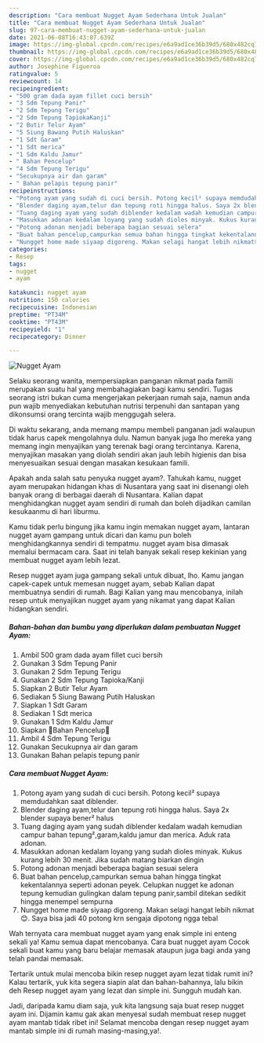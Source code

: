 ```yaml
---
description: "Cara membuat Nugget Ayam Sederhana Untuk Jualan"
title: "Cara membuat Nugget Ayam Sederhana Untuk Jualan"
slug: 97-cara-membuat-nugget-ayam-sederhana-untuk-jualan
date: 2021-06-08T16:43:07.639Z
image: https://img-global.cpcdn.com/recipes/e6a9ad1ce36b39d5/680x482cq70/nugget-ayam-foto-resep-utama.jpg
thumbnail: https://img-global.cpcdn.com/recipes/e6a9ad1ce36b39d5/680x482cq70/nugget-ayam-foto-resep-utama.jpg
cover: https://img-global.cpcdn.com/recipes/e6a9ad1ce36b39d5/680x482cq70/nugget-ayam-foto-resep-utama.jpg
author: Josephine Figueroa
ratingvalue: 5
reviewcount: 14
recipeingredient:
- "500 gram dada ayam fillet cuci bersih"
- "3 Sdm Tepung Panir"
- "2 Sdm Tepung Terigu"
- "2 Sdm Tepung TapiokaKanji"
- "2 Butir Telur Ayam"
- "5 Siung Bawang Putih Haluskan"
- "1 Sdt Garam"
- "1 Sdt merica"
- "1 Sdm Kaldu Jamur"
- " Bahan Pencelup"
- "4 Sdm Tepung Terigu"
- "Secukupnya air dan garam"
- " Bahan pelapis tepung panir"
recipeinstructions:
- "Potong ayam yang sudah di cuci bersih. Potong kecil² supaya memdudahkan saat diblender."
- "Blender daging ayam,telur dan tepung roti hingga halus. Saya 2x blender supaya bener² halus"
- "Tuang daging ayam yang sudah diblender kedalam wadah kemudian campur bahan tepung²,garam,kaldu jamur dan merica. Aduk rata adonan."
- "Masukkan adonan kedalam loyang yang sudah dioles minyak. Kukus kurang lebih 30 menit. Jika sudah matang biarkan dingin"
- "Potong adonan menjadi beberapa bagian sesuai selera"
- "Buat bahan pencelup,campurkan semua bahan hingga tingkat kekentalannya seperti adonan peyek. Celupkan nugget ke adonan tepung kemudian gulingkan dalam tepung panir,sambil ditekan sedikit hingga menempel sempurna"
- "Nungget home made siyaap digoreng. Makan selagi hangat lebih nikmat😊. Saya bisa jadi 40 potong krn sengaja dipotong ngga tebal"
categories:
- Resep
tags:
- nugget
- ayam

katakunci: nugget ayam 
nutrition: 150 calories
recipecuisine: Indonesian
preptime: "PT34M"
cooktime: "PT43M"
recipeyield: "1"
recipecategory: Dinner

---
```



![Nugget Ayam](https://img-global.cpcdn.com/recipes/e6a9ad1ce36b39d5/680x482cq70/nugget-ayam-foto-resep-utama.jpg)

Selaku seorang wanita, mempersiapkan panganan nikmat pada famili merupakan suatu hal yang membahagiakan bagi kamu sendiri. Tugas seorang istri bukan cuma mengerjakan pekerjaan rumah saja, namun anda pun wajib menyediakan kebutuhan nutrisi terpenuhi dan santapan yang dikonsumsi orang tercinta wajib menggugah selera.

Di waktu  sekarang, anda memang mampu membeli panganan jadi walaupun tidak harus capek mengolahnya dulu. Namun banyak juga lho mereka yang memang ingin menyajikan yang terenak bagi orang tercintanya. Karena, menyajikan masakan yang diolah sendiri akan jauh lebih higienis dan bisa menyesuaikan sesuai dengan masakan kesukaan famili. 



Apakah anda salah satu penyuka nugget ayam?. Tahukah kamu, nugget ayam merupakan hidangan khas di Nusantara yang saat ini disenangi oleh banyak orang di berbagai daerah di Nusantara. Kalian dapat menghidangkan nugget ayam sendiri di rumah dan boleh dijadikan camilan kesukaanmu di hari liburmu.

Kamu tidak perlu bingung jika kamu ingin memakan nugget ayam, lantaran nugget ayam gampang untuk dicari dan kamu pun boleh menghidangkannya sendiri di tempatmu. nugget ayam bisa dimasak memalui bermacam cara. Saat ini telah banyak sekali resep kekinian yang membuat nugget ayam lebih lezat.

Resep nugget ayam juga gampang sekali untuk dibuat, lho. Kamu jangan capek-capek untuk memesan nugget ayam, sebab Kalian dapat membuatnya sendiri di rumah. Bagi Kalian yang mau mencobanya, inilah resep untuk menyajikan nugget ayam yang nikamat yang dapat Kalian hidangkan sendiri.

<!--inarticleads1-->

##### Bahan-bahan dan bumbu yang diperlukan dalam pembuatan Nugget Ayam:

1. Ambil 500 gram dada ayam fillet cuci bersih
1. Gunakan 3 Sdm Tepung Panir
1. Gunakan 2 Sdm Tepung Terigu
1. Gunakan 2 Sdm Tepung Tapioka/Kanji
1. Siapkan 2 Butir Telur Ayam
1. Sediakan 5 Siung Bawang Putih Haluskan
1. Siapkan 1 Sdt Garam
1. Sediakan 1 Sdt merica
1. Gunakan 1 Sdm Kaldu Jamur
1. Siapkan  🍄Bahan Pencelup🍄
1. Ambil 4 Sdm Tepung Terigu
1. Gunakan Secukupnya air dan garam
1. Gunakan  Bahan pelapis tepung panir




<!--inarticleads2-->

##### Cara membuat Nugget Ayam:

1. Potong ayam yang sudah di cuci bersih. Potong kecil² supaya memdudahkan saat diblender.
1. Blender daging ayam,telur dan tepung roti hingga halus. Saya 2x blender supaya bener² halus
1. Tuang daging ayam yang sudah diblender kedalam wadah kemudian campur bahan tepung²,garam,kaldu jamur dan merica. Aduk rata adonan.
1. Masukkan adonan kedalam loyang yang sudah dioles minyak. Kukus kurang lebih 30 menit. Jika sudah matang biarkan dingin
1. Potong adonan menjadi beberapa bagian sesuai selera
1. Buat bahan pencelup,campurkan semua bahan hingga tingkat kekentalannya seperti adonan peyek. Celupkan nugget ke adonan tepung kemudian gulingkan dalam tepung panir,sambil ditekan sedikit hingga menempel sempurna
1. Nungget home made siyaap digoreng. Makan selagi hangat lebih nikmat😊. Saya bisa jadi 40 potong krn sengaja dipotong ngga tebal




Wah ternyata cara membuat nugget ayam yang enak simple ini enteng sekali ya! Kamu semua dapat mencobanya. Cara buat nugget ayam Cocok sekali buat kamu yang baru belajar memasak ataupun juga bagi anda yang telah pandai memasak.

Tertarik untuk mulai mencoba bikin resep nugget ayam lezat tidak rumit ini? Kalau tertarik, yuk kita segera siapin alat dan bahan-bahannya, lalu bikin deh Resep nugget ayam yang lezat dan simple ini. Sungguh mudah kan. 

Jadi, daripada kamu diam saja, yuk kita langsung saja buat resep nugget ayam ini. Dijamin kamu gak akan menyesal sudah membuat resep nugget ayam mantab tidak ribet ini! Selamat mencoba dengan resep nugget ayam mantab simple ini di rumah masing-masing,ya!.


